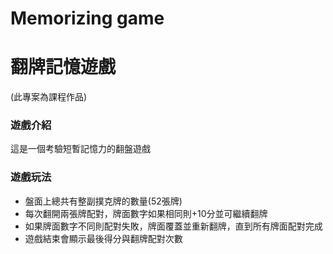 # Memorizing game
# 翻牌記憶遊戲

(此專案為課程作品)

### 遊戲介紹

這是一個考驗短暫記憶力的翻盤遊戲

### 遊戲玩法

- 盤面上總共有整副撲克牌的數量(52張牌)
- 每次翻開兩張牌配對，牌面數字如果相同則+10分並可繼續翻牌
- 如果牌面數字不同則配對失敗，牌面覆蓋並重新翻牌，直到所有牌面配對完成
- 遊戲結束會顯示最後得分與翻牌配對次數